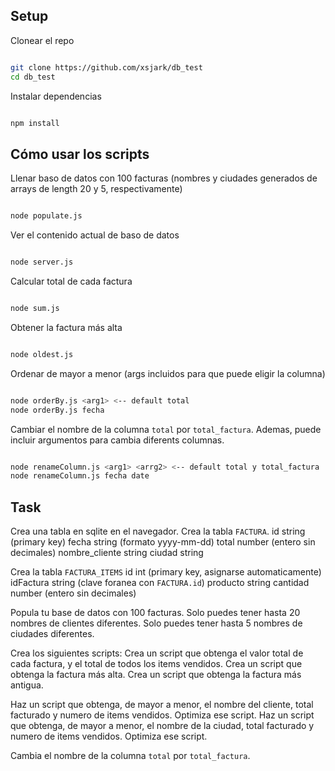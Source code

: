 ## Setup
Clonear el repo
```bash

git clone https://github.com/xsjark/db_test
cd db_test

```

Instalar dependencias
```bash

npm install

```

## Cómo usar los scripts
Llenar baso de datos con 100 facturas (nombres y ciudades generados de arrays de length 20 y 5, respectivamente)
```bash

node populate.js

```
Ver el contenido actual de baso de datos
```bash

node server.js

```

Calcular total de cada factura
```bash

node sum.js

```
Obtener la factura más alta
```bash

node oldest.js

```
Ordenar de mayor a menor (args incluidos para que puede eligir la columna)

```bash

node orderBy.js <arg1> <-- default total
node orderBy.js fecha

```
Cambiar el nombre de la columna `total` por `total_factura`. Ademas, puede incluir argumentos para cambia diferents columnas.
```bash

node renameColumn.js <arg1> <arrg2> <-- default total y total_factura
node renameColumn.js fecha date

```
## Task
Crea una tabla en sqlite en el navegador.
Crea la tabla `FACTURA`.
	id string (primary key)
	fecha string (formato yyyy-mm-dd)
	total number (entero sin decimales)
	nombre_cliente string
	ciudad string

Crea la tabla `FACTURA_ITEMS`
	id int (primary key, asignarse automaticamente)
	idFactura string (clave foranea con `FACTURA.id`)
	producto string
	cantidad number (entero sin decimales)

Popula tu base de datos con 100 facturas. Solo puedes tener hasta 20 nombres de clientes diferentes. Solo puedes tener hasta 5 nombres de ciudades diferentes.

Crea los siguientes scripts:
Crea un script que obtenga el valor total de cada factura, y el total de todos los items vendidos.
Crea un script que obtenga la factura más alta.
Crea un script que obtenga la factura más antigua.

Haz un script que obtenga, de mayor a menor, el nombre del cliente, total facturado y numero de items vendidos. Optimiza ese script.
Haz un script que obtenga, de mayor a menor, el nombre de la ciudad, total facturado y numero de items vendidos. Optimiza ese script.

Cambia el nombre de la columna `total` por `total_factura`.